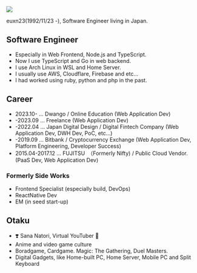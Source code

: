 <a href="https://github.com/anuraghazra/github-readme-stats">
  <img align="center" src="https://github-readme-stats.vercel.app/api?username=euxn23&count_private=true&show_icons=true" />
</a>

euxn23(1992/11/23 -), Software Engineer living in Japan.

## Software Engineer

- Especially in Web Frontend, Node.js and TypeScript.
- Now I use TypeScript and Go in web backend.
- I use Arch Linux in WSL and Home Server.
- I usually use AWS, Cloudflare, Firebase and etc...
- I had worked using ruby, python and php in the past.

## Career

- 2023.10- ... Dwango / Online Education (Web Application Dev)
- -2023.09 ... Freelance (Web Application Dev)
- -2022.04 ... Japan Digital Design / Digital Fintech Company (Web Application Dev, DWH Dev, PoC, etc...)
- -2019.09 ... Bitbank / Cryptocurrency Exchange (Web Application Dev, Platform Engineering, Developer Success)
- 2015.04-2017.12 ... FUJITSU　（Formerly Nifty) / Public Cloud Vendor. (PaaS Dev, Web Application Dev)

### Formerly Side Works

- Frontend Specialist (especially build, DevOps)
- ReactNative Dev
- EM (in seed start-up)

## Otaku

- :heavy_heart_exclamation: Sana Natori, Virtual YouTuber :eggplant:
- Anime and video game culture
- Boradgame, Cardgame. Magic: The Gathering, Duel Masters.
- Digital Gadgets, like Home-built PC, Home Server, Mobile PC and Split Keyboard
